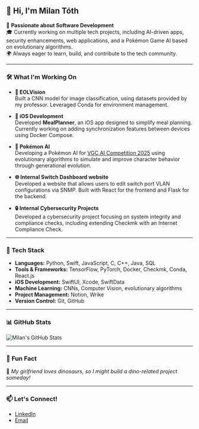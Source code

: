 ## 👋 Hi, I'm Milan Tóth

🚀 **Passionate about Software Development**  
🎓 Currently working on multiple tech projects, including AI-driven apps, security enhancements, web applications, and a Pokémon Game AI based on evolutionary algorithms.  
🌍 Always eager to learn, build, and contribute to the tech community.

---

### 🛠️ **What I'm Working On**

- **📸 EOLVision**  
  Built a CNN model for image classification, using datasets provided by my professor. Leveraged Conda for environment management.

- **🍏 iOS Development**  
  Developed **MealPlanner**, an iOS app designed to simplify meal planning. Currently working on adding synchronization features between devices using Docker Compose.

- **🐉 Pokémon AI**  
  Developing a Pokémon AI for [VGC AI Competition 2025](https://gitlab.com/DracoStriker/pokemon-vgc-engine) using evolutionary algorithms to simulate and improve character behavior through generational evolution.

- **🌐 Internal Switch Dashboard website**  
  Developed a website that allows users to edit switch port VLAN configurations via SNMP. Built with React for the frontend and Flask for the backend.

- **🔒 Internal Cybersecurity Projects**  
  Developed a cybersecurity project focusing on system integrity and compliance checks, including extending Checkmk with an Internet Compliance Check.

---

### 🧰 **Tech Stack**

- **Languages:** Python, Swift, JavaScript, C, C++, Java, SQL  
- **Tools & Frameworks:** TensorFlow, PyTorch, Docker, Checkmk, Conda, React.js  
- **iOS Development:** SwiftUI, Xcode, SwiftData  
- **Machine Learning:** CNNs, Computer Vision, evolutionary algorithms  
- **Project Management:** Notion, Wrike  
- **Version Control:** Git, GitHub  

---

### 📊 **GitHub Stats**

![Milan's GitHub Stats](https://github-readme-stats.vercel.app/api?username=milannal1m&show_icons=true&theme=radical)

---

### 🎉 **Fun Fact**
🦖 *My girlfriend loves dinosaurs, so I might build a dino-related project someday!*

---

### 📫 **Let's Connect!**

- [LinkedIn](https://www.linkedin.com/in/milan-tóth-12414934a/)
- [Email](mailto:milan.toth1793@gmail.com)  
